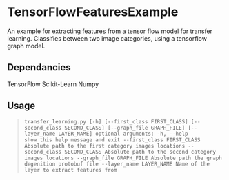 # TensorFlowFeaturesExample
An example for extracting features from a tensor flow model for transfer learning.
Classifies between two image categories, using a tensorflow graph model.

Dependancies
------------

TensorFlow
Scikit-Learn
Numpy

Usage
-----

> `transfer_learning.py [-h] [--first_class FIRST_CLASS]
                            [--second_class SECOND_CLASS]
                            [--graph_file GRAPH_FILE]
                            [--layer_name LAYER_NAME]
optional arguments:
  -h, --help            show this help message and exit
  --first_class FIRST_CLASS
                        Absolute path to the first category images locations
  --second_class SECOND_CLASS
                        Absolute path to the second category images locations
  --graph_file GRAPH_FILE
                        Absolute path the graph degenition protobuf file
  --layer_name LAYER_NAME
                        Name of the layer to extract features from`


